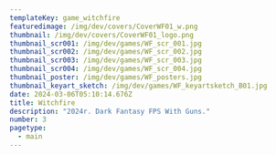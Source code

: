 ```yaml
---
templateKey: game_witchfire
featuredimage: /img/dev/covers/CoverWF01_w.png
thumbnail: /img/dev/covers/CoverWF01_logo.png
thumbnail_scr001: /img/dev/games/WF_scr_001.jpg
thumbnail_scr002: /img/dev/games/WF_scr_002.jpg
thumbnail_scr003: /img/dev/games/WF_scr_003.jpg
thumbnail_scr004: /img/dev/games/WF_scr_004.jpg
thumbnail_poster: /img/dev/games/WF_posters.jpg
thumbnail_keyart_sketch: /img/dev/games/WF_keyartsketch_B01.jpg
date: 2024-03-06T05:10:14.676Z
title: Witchfire
description: "2024r. Dark Fantasy FPS With Guns."
number: 3
pagetype:
  - main
---
```

